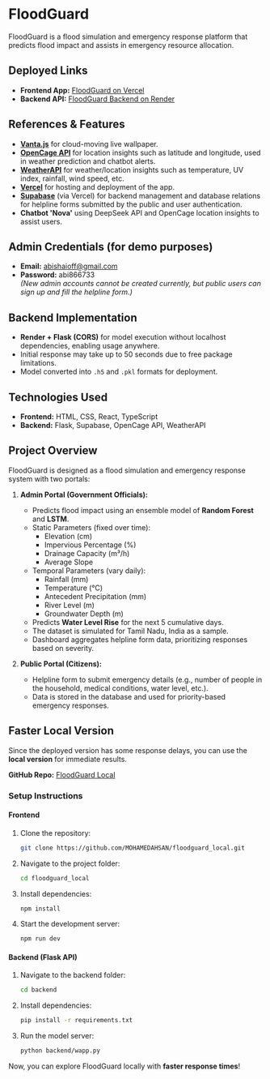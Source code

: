 # FloodGuard

FloodGuard is a flood simulation and emergency response platform that predicts flood impact and assists in emergency resource allocation.

## Deployed Links
- **Frontend App:** [FloodGuard on Vercel](https://floodguard-three.vercel.app/)
- **Backend API:** [FloodGuard Backend on Render](https://flood-20.onrender.com)

## References & Features
- **[Vanta.js](https://www.vantajs.com/)** for cloud-moving live wallpaper.
- **[OpenCage API](https://opencage.com/)** for location insights such as latitude and longitude, used in weather prediction and chatbot alerts.
- **[WeatherAPI](https://www.weatherapi.com/)** for weather/location insights such as temperature, UV index, rainfall, wind speed, etc.
- **[Vercel](https://vercel.com/)** for hosting and deployment of the app.
- **[Supabase](https://supabase.com/)** (via Vercel) for backend management and database relations for helpline forms submitted by the public and user authentication.
- **Chatbot 'Nova'** using DeepSeek API and OpenCage location insights to assist users.

## Admin Credentials (for demo purposes)
- **Email:** abishaioff@gmail.com  
- **Password:** abi866733  
*(New admin accounts cannot be created currently, but public users can sign up and fill the helpline form.)*

## Backend Implementation
- **Render + Flask (CORS)** for model execution without localhost dependencies, enabling usage anywhere.
- Initial response may take up to 50 seconds due to free package limitations.
- Model converted into `.h5` and `.pkl` formats for deployment.

## Technologies Used
- **Frontend:** HTML, CSS, React, TypeScript
- **Backend:** Flask, Supabase, OpenCage API, WeatherAPI

## Project Overview
FloodGuard is designed as a flood simulation and emergency response system with two portals:
1. **Admin Portal (Government Officials):**
   - Predicts flood impact using an ensemble model of **Random Forest** and **LSTM**.
   - Static Parameters (fixed over time):
     - Elevation (cm)
     - Impervious Percentage (%)
     - Drainage Capacity (m³/h)
     - Average Slope
   - Temporal Parameters (vary daily):
     - Rainfall (mm)
     - Temperature (°C)
     - Antecedent Precipitation (mm)
     - River Level (m)
     - Groundwater Depth (m)
   - Predicts **Water Level Rise** for the next 5 cumulative days.
   - The dataset is simulated for Tamil Nadu, India as a sample.
   - Dashboard aggregates helpline form data, prioritizing responses based on severity.

2. **Public Portal (Citizens):**
   - Helpline form to submit emergency details (e.g., number of people in the household, medical conditions, water level, etc.).
   - Data is stored in the database and used for priority-based emergency responses.

## Faster Local Version
Since the deployed version has some response delays, you can use the **local version** for immediate results.

**GitHub Repo:** [FloodGuard Local](https://github.com/MOHAMEDAHSAN/floodguard_local)

### Setup Instructions
#### Frontend
1. Clone the repository:
   ```bash
   git clone https://github.com/MOHAMEDAHSAN/floodguard_local.git
   ```
2. Navigate to the project folder:
   ```bash
   cd floodguard_local
   ```
3. Install dependencies:
   ```bash
   npm install
   ```
4. Start the development server:
   ```bash
   npm run dev
   ```

#### Backend (Flask API)
1. Navigate to the backend folder:
   ```bash
   cd backend
   ```
2. Install dependencies:
   ```bash
   pip install -r requirements.txt
   ```
3. Run the model server:
   ```bash
   python backend/wapp.py
   ```

Now, you can explore FloodGuard locally with **faster response times**!

